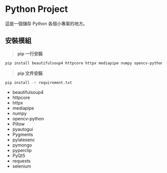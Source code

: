 # Python Project
這是一個儲存 Python 各個小專案的地方。

## 安裝模組
> **pip 一行安裝**
```bash
pip install beautifulsoup4 httpcore httpx mediapipe numpy opencv-python Pillow pyautogui Pygments pylatexenc pymongo pyperclip PyQt5 requests selenium
```
> **pip 文件安裝**
```bash
pip install -r requirement.txt
```
- beautifulsoup4
- httpcore
- httpx
- mediapipe
- numpy
- opencv-python
- Pillow
- pyautogui
- Pygments
- pylatexenc
- pymongo
- pyperclip
- PyQt5
- requests
- selenium
